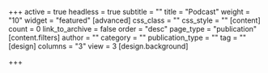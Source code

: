 +++
active = true
headless = true
subtitle = ""
title = "Podcast"
weight = "10"
widget = "featured"
[advanced]
css_class = ""
css_style = ""
[content]
count = 0
link_to_archive = false
order = "desc"
page_type = "publication"
[content.filters]
author = ""
category = ""
publication_type = ""
tag = ""
[design]
columns = "3"
view = 3
[design.background]

+++
